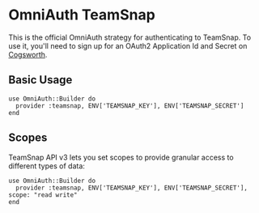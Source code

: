 # OmniAuth TeamSnap

This is the official OmniAuth strategy for authenticating to TeamSnap. To
use it, you'll need to sign up for an OAuth2 Application Id and Secret
on [Cogsworth](https://auth.teamsnap.com).

## Basic Usage

    use OmniAuth::Builder do
      provider :teamsnap, ENV['TEAMSNAP_KEY'], ENV['TEAMSNAP_SECRET']
    end

## Scopes

TeamSnap API v3 lets you set scopes to provide granular access to different types of data:

    use OmniAuth::Builder do
      provider :teamsnap, ENV['TEAMSNAP_KEY'], ENV['TEAMSNAP_SECRET'], scope: "read write"
    end

